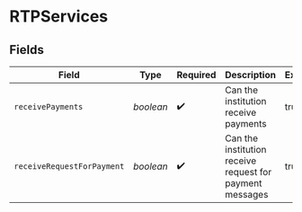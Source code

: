 # RTPServices


## Fields

| Field                                                    | Type                                                     | Required                                                 | Description                                              | Example                                                  |
| -------------------------------------------------------- | -------------------------------------------------------- | -------------------------------------------------------- | -------------------------------------------------------- | -------------------------------------------------------- |
| `receivePayments`                                        | *boolean*                                                | :heavy_check_mark:                                       | Can the institution receive payments                     | true                                                     |
| `receiveRequestForPayment`                               | *boolean*                                                | :heavy_check_mark:                                       | Can the institution receive request for payment messages | true                                                     |